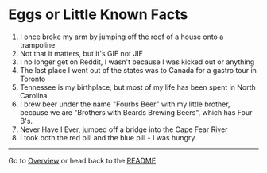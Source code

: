 # Eggs or Little Known Facts

1. I once broke my arm by jumping off the roof of a house onto a trampoline
2. Not that it matters, but it's GIF not JIF
3. I no longer get on Reddit, I wasn't because I was kicked out or anything
4. The last place I went out of the states was to Canada for a gastro tour in Toronto
5. Tennessee is my birthplace, but most of my life has been spent in North Carolina
6. I brew beer under the name "Fourbs Beer" with my little brother, because we are "Brothers with Beards Brewing Beers", which has Four B's.
7. Never Have I Ever, jumped off a bridge into the Cape Fear River
8. I took both the red pill and the blue pill - I was hungry.


---

Go to [Overview](overview.md) or head back to the [README](README.md)
